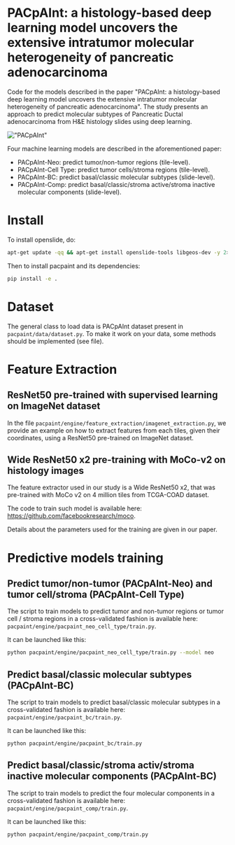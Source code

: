 # PACpAInt: a histology-based deep learning model uncovers the extensive intratumor molecular heterogeneity of pancreatic adenocarcinoma
Code for the models described in the paper "PACpAInt: a histology-based deep learning model uncovers the extensive intratumor 
molecular heterogeneity of pancreatic adenocarcinoma".
The study presents an approach to predict molecular subtypes of Pancreatic Ductal adenocarcinoma from H&E histology slides using deep learning.

!["PACpAInt"](./assets/pacpaint.png)

Four machine learning models are described in the aforementioned paper:
- PACpAInt-Neo: predict tumor/non-tumor regions (tile-level).
- PACpAInt-Cell Type: predict tumor cells/stroma regions (tile-level).
- PACpAInt-BC: predict basal/classic molecular subtypes (slide-level).
- PACpAInt-Comp: predict basal/classic/stroma active/stroma inactive molecular components (slide-level).

# Install

To install openslide, do:
```bash
apt-get update -qq && apt-get install openslide-tools libgeos-dev -y 2>&1
```

Then to install pacpaint and its dependencies:
```bash
pip install -e .
```

# Dataset
The general class to load data is PACpAInt dataset present in `pacpaint/data/dataset.py`.
To make it work on your data, some methods should be implemented (see file).

# Feature Extraction
## ResNet50 pre-trained with supervised learning on ImageNet dataset
In the file `pacpaint/engine/feature_extraction/imagenet_extraction.py`, we provide an example on how to extract features
from each tiles, given their coordinates, using a ResNet50 pre-trained on ImageNet dataset.

## Wide ResNet50 x2 pre-training with MoCo-v2 on histology images
The feature extractor used in our study is a Wide ResNet50 x2, that was pre-trained with MoCo v2 on 4 million tiles from 
TCGA-COAD dataset. 

The code to train such model is available here: https://github.com/facebookresearch/moco.

Details about the parameters used for the training are given in our paper.

# Predictive models training

## Predict tumor/non-tumor (PACpAInt-Neo) and tumor cell/stroma (PACpAInt-Cell Type)

The script to train models to predict tumor and non-tumor regions or tumor cell / stroma 
regions in a cross-validated fashion is available here: `pacpaint/engine/pacpaint_neo_cell_type/train.py`.

It can be launched like this:
```bash
python pacpaint/engine/pacpaint_neo_cell_type/train.py --model neo
```

## Predict basal/classic molecular subtypes (PACpAInt-BC)

The script to train models to predict basal/classic molecular subtypes in 
a cross-validated fashion is available here: `pacpaint/engine/pacpaint_bc/train.py`.

It can be launched like this:
```bash
python pacpaint/engine/pacpaint_bc/train.py
```


## Predict basal/classic/stroma activ/stroma inactive molecular components (PACpAInt-BC)

The script to train models to predict the four molecular components in
a cross-validated fashion is available here: `pacpaint/engine/pacpaint_comp/train.py`.

It can be launched like this:
```bash
python pacpaint/engine/pacpaint_comp/train.py
```
